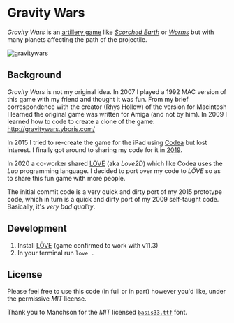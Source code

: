 # Gravity Wars

*Gravity Wars* is an [artillery game](https://en.wikipedia.org/wiki/Artillery_game) like [_Scorched Earth_](https://en.wikipedia.org/wiki/Scorched_Earth_(video_game)) or [_Worms_](https://en.wikipedia.org/wiki/Worms_(series)) but with many planets affecting the path of the projectile.

![gravitywars](https://user-images.githubusercontent.com/17264277/87047616-be62fe00-c1c8-11ea-9395-70a5d344923c.png)

## Background

_Gravity Wars_ is not my original idea. In 2007 I played a 1992 MAC version of this game with my friend and thought it was fun. From my brief correspondence with the creator (Rhys Hollow) of the version for Macintosh I learned the original game was written for Amiga (and not by him). In 2009 I learned how to code to create a clone of the game: http://gravitywars.yboris.com/

In 2015 I tried to re-create the game for the iPad using [Codea](https://codea.io/) but lost interest. I finally got around to sharing my code for it in [2019](https://codea.io/talk/discussion/9563/gravity-wars-giving-away-my-code-on-unfinished-game).

In 2020 a co-worker shared [LÖVE](https://love2d.org/) (aka _Love2D_) which like Codea uses the *Lua* programming language. I decided to port over my code to _LÖVE_ so as to share this fun game with more people.

The initial commit code is a very quick and dirty port of my 2015 prototype code, which in turn is a quick and dirty port of my 2009 self-taught code. Basically, it's _very bad quality_.

## Development

1. Install [LÖVE](https://love2d.org/) (game confirmed to work with v11.3)
2. In your terminal run `love .`

## License

Please feel free to use this code (in full or in part) however you'd like, under the permissive _MIT_ license.

Thank you to Manchson for the _MIT_ licensed [`basis33.ttf`](https://github.com/Manchson/basis33) font.
